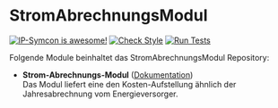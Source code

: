 # StromAbrechnungsModul

[![IP-Symcon is awesome!](https://img.shields.io/badge/IP--Symcon-5.1-blue.svg)](https://www.symcon.de)
[![Check Style](https://github.com/TillBrede/StromAbrechnungsModul/workflows/Check%20Style/badge.svg)](https://github.com/TillBrede/StromAbrechnungsModul/actions)
[![Run Tests](https://github.com/TillBrede/StromAbrechnungsModul/workflows/Run%20Tests/badge.svg)](https://github.com/TillBrede/StromAbrechnungsModul/actions)

Folgende Module beinhaltet das StromAbrechnungsModul Repository:

- __Strom-Abrechnungs-Modul__ ([Dokumentation](StromAbrechnungsModul))  
	Das Modul liefert eine den Kosten-Aufstellung ähnlich der Jahresabrechnung vom Energieversorger. 

